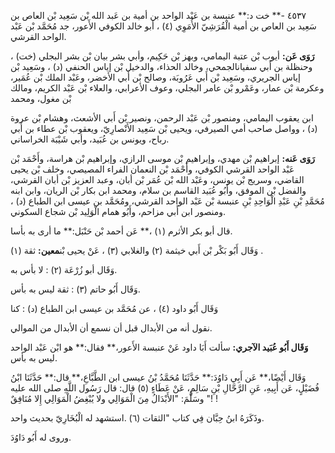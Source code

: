 ٤٥٣٧ -** خت د:** عنبسة بن عَبْد الواحد بن أمية بن عَبد الله بْن سَعِيد بْن العاص بن سَعِيد بن العاص بن أمية الْقُرَشِيّ الأُمَوِي (٤) ، أبو خالد الكوفي الأَعور، جد مُحَمَّد بْن عَبْد الواحد القرشي.

**رَوَى عَن:** أيوب بْن عتبة اليمامي، وبهز بْن حَكِيم، وأبي بشر بيان بْن بشر البجلي (خت) ، وحنظلة بن أَبي سفيانالجمحي، وخالد الحذاء، والدخيل بْن إياس الحنفي (د) ، وسَعِيد بْن إياس الجريري، وسَعِيد بْن أَبي عَرُوبَة، وصالح بْن أَبي الأخضر، وعَبْد الملك بْن عُمَير، وعكرمة بْن عمار، وعَمْرو بْن عامر البجلي، وعوف الأعرابي، والعلاء بْن عَبْد الكريم، ومالك بْن مغول، ومحمد

ابن يعقوب اليمامي، ومنصور بْن عَبْد الرحمن، ونصير بْن أَبي الأشعث، وهشام بْن عروة (د) ، وواصل صاحب أمي الصيرفي، ويحيى بْن سَعِيد الأَنْصارِيّ، ويعقوب بْن عطاء بن أَبي رباح، ويونس بن عُبَيد، وأبي شَيْبَة الخراساني.

**رَوَى عَنه:** إبراهيم بْن مهدي، وإبراهيم بْن موسى الرازي، وإبراهيم بْن هراسة، وأَحْمَد بْن عَبْد الواحد القرشي الكوفي، وأَحْمَد بْن النعمان الفراء المصيصي، وخلف بْن يحيى القاضي، وسريج بْن يونس، وعَبْد الله بْن عُمَر بْن أبان، وعبد العزيز بْن أبان القرشي، والفضل بْن الموفق، وأَبُو عُبَيد القاسم بن سلام، ومحمد ابن بكار بْن الريان، وابن ابنه مُحَمَّدِ بْنِ عَبْدِ الْوَاحِدِ بْنِ عنبسة بْن عَبْد الواحد القرشي، ومُحَمَّد بن عيسى ابن الطباع (د) ، ومنصور ابن أَبي مزاحم، وأَبُو همام الْوَلِيد بْن شجاع السكوني.

قال أبو بكر الأثرم (١) ،** عَن أحمد بْن حَنْبَل:** ما أرى به بأسا.

وَقَال أَبُو بَكْر بْن أَبي خيثمة (٢) والغلابي (٣) ، عَنْ يحيى بْن**معين:** ثقة (١) .

وَقَال أبو زُرْعَة (٢) : لا بأس به.

وَقَال أَبُو حاتم (٣) : ثقة ليس به بأس.

وَقَال أَبُو داود (٤) ، عن مُحَمَّد بن عيسى ابن الطباع (د) : كنا

نقول أنه من الأبدال قبل أن نسمع أن الأبدال من الموالي.

**وَقَال أَبُو عُبَيد الآجري:** سألت أَبَا داود عَنْ عنبسة الأَعور،** فقال:** هو ابْن عَبْد الواحد ليس به بأس.

وَقَال أَيْضًا،** عَن أَبِي دَاوُدَ:** حَدَّثَنَا مُحَمَّدُ بْنُ عيسى ابن الطَّبَّاعِ،** قال:** حَدَّثَنَا ابْنُ فُضَيْلٍ، عَن أَبِيهِ، عَنِ الرَّحَّالِ بْنِ سَالِمٍ، عَنْ عَطَاءٍ (٥) قال: قال رَسُول اللَّهِ صلى الله عليه وسَلَّمَ: "الأَبْدَالُ مِنَ الْمَوَالِي ولا يُبْغِضُ الْمَوَالِي إِلا مُنَافِقٌ "! !

وذَكَرَهُ ابنُ حِبَّان فِي كتاب "الثقات (٦) .استشهد له الْبُخَارِيّ بحديث واحد.

وروى له أَبُو دَاوُدَ.